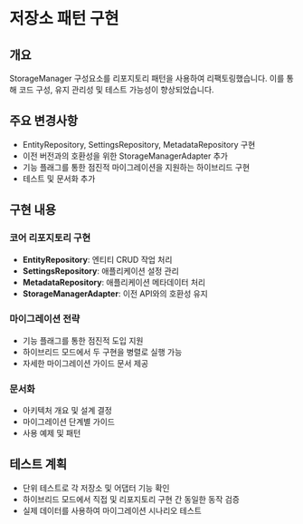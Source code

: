 # 저장소 패턴 구현

## 개요
StorageManager 구성요소를 리포지토리 패턴을 사용하여 리팩토링했습니다. 이를 통해 코드 구성, 유지 관리성 및 테스트 가능성이 향상되었습니다.

## 주요 변경사항
- EntityRepository, SettingsRepository, MetadataRepository 구현
- 이전 버전과의 호환성을 위한 StorageManagerAdapter 추가
- 기능 플래그를 통한 점진적 마이그레이션을 지원하는 하이브리드 구현
- 테스트 및 문서화 추가

## 구현 내용

### 코어 리포지토리 구현
- **EntityRepository**: 엔티티 CRUD 작업 처리
- **SettingsRepository**: 애플리케이션 설정 관리
- **MetadataRepository**: 애플리케이션 메타데이터 처리
- **StorageManagerAdapter**: 이전 API와의 호환성 유지

### 마이그레이션 전략
- 기능 플래그를 통한 점진적 도입 지원
- 하이브리드 모드에서 두 구현을 병렬로 실행 가능
- 자세한 마이그레이션 가이드 문서 제공

### 문서화
- 아키텍처 개요 및 설계 결정
- 마이그레이션 단계별 가이드
- 사용 예제 및 패턴

## 테스트 계획
- 단위 테스트로 각 저장소 및 어댑터 기능 확인
- 하이브리드 모드에서 직접 및 리포지토리 구현 간 동일한 동작 검증
- 실제 데이터를 사용하여 마이그레이션 시나리오 테스트
